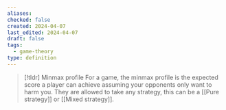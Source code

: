 ```yaml
---
aliases: 
checked: false
created: 2024-04-07
last_edited: 2024-04-07
draft: false
tags:
  - game-theory
type: definition
---
```

>[!tldr] Minmax profile
>For a game, the minmax profile is the expected score a player can achieve assuming your opponents only want to harm you. They are allowed to take any strategy, this can be a [[Pure strategy]] or [[Mixed strategy]].

